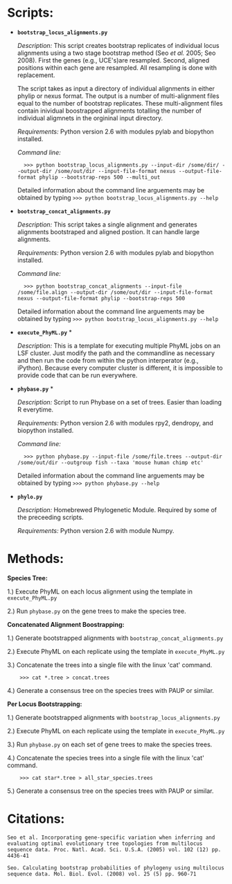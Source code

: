 Scripts:
========

* **`bootstrap_locus_alignments.py`**

    *Description:* This script creates bootstrap replicates of individual locus alignments using a two stage bootstrap method (Seo *et al.* 2005; Seo 2008). First the genes (e.g., UCE's)are resampled.  Second, aligned positions within each gene are resampled. All resampling is done with replacement.
    
    The script takes as input a directory of individual alignments in either phylip or nexus format.  The output is a number of multi-alignment files equal to the number of bootstrap replicates.  These multi-alignment files contain inividual boostrapped alignments totalling the number of individual aligmnets in the orgininal input directory.
    
    *Requirements:* Python version 2.6 with modules pylab and biopython installed. 
    
    *Command line:* 
    
        >>> python bootstrap_locus_alignments.py --input-dir /some/dir/ --output-dir /some/out/dir --input-file-format nexus --output-file-format phylip --bootstrap-reps 500 --multi_out
        
    Detailed information about the command line arguements may be obtained by typing `>>> python bootstrap_locus_alignments.py --help`

* **`bootstrap_concat_alignments.py`**

    *Description:* This script takes a single alignment and generates alignments bootstraped and aligned postion. It can handle large alignments.
    
    *Requirements:* Python version 2.6 with modules pylab and biopython installed. 
    
    *Command line:*
    
        >>> python bootstrap_concat_alignments --input-file /some/file.align --output-dir /some/out/dir --input-file-format nexus --output-file-format phylip --bootstrap-reps 500
    
    Detailed information about the command line arguements may be obtained by typing `>>> python bootstrap_locus_alignments.py --help`

* **`execute_PhyML.py`** *

    *Description:* This is a template for executing multiple PhyML jobs on an LSF cluster.  Just modify the path and the commandline as necessary and then run the code from within the python interperator (e.g., iPython).  Because every computer cluster is different, it is impossible to provide code that can be run everywhere.
    
* **`phybase.py`** *

    *Description:* Script to run Phybase on a set of trees. Easier than loading R everytime.
    
    *Requirements:* Python version 2.6 with modules rpy2, dendropy, and biopython installed. 

    *Command line:*
    
        >>> python phybase.py --input-file /some/file.trees --output-dir /some/out/dir --outgroup fish --taxa 'mouse human chimp etc'

    Detailed information about the command line arguements may be obtained by typing `>>> python phybase.py --help`


* **`phylo.py`**

    *Description:* Homebrewed Phylogenetic Module. Required by some of the preceeding scripts.
    
    *Requirements:* Python version 2.6 with module Numpy.

Methods:
=======

**Species Tree:**

1.) Execute PhyML on each locus alignment using the template in `execute_PhyML.py`

2.) Run `phybase.py` on the gene trees to make the species tree.


**Concatenated Alignment Boostrapping:**

1.) Generate bootstrapped alignments with `bootstrap_concat_alignments.py`

2.) Execute PhyML on each replicate using the template in `execute_PhyML.py`

3.) Concatenate the trees into a single file with the linux 'cat' command. 

        >>> cat *.tree > concat.trees

4.) Generate a consensus tree on the species trees with PAUP or similar.


**Per Locus Bootstrapping:**

1.) Generate bootstrapped alignments with `bootstrap_locus_alignments.py`

2.) Execute PhyML on each replicate using the template in `execute_PhyML.py`

3.) Run `phybase.py` on each set of gene trees to make the species trees.

4.) Concatenate the species trees into a single file with the linux 'cat' command. 

        >>> cat star*.tree > all_star_species.trees

5.) Generate a consensus tree on the species trees with PAUP or similar. 


Citations:
==========

    Seo et al. Incorporating gene-specific variation when inferring and evaluating optimal evolutionary tree topologies from multilocus sequence data. Proc. Natl. Acad. Sci. U.S.A. (2005) vol. 102 (12) pp. 4436-41
    
    Seo. Calculating bootstrap probabilities of phylogeny using multilocus sequence data. Mol. Biol. Evol. (2008) vol. 25 (5) pp. 960-71
    
